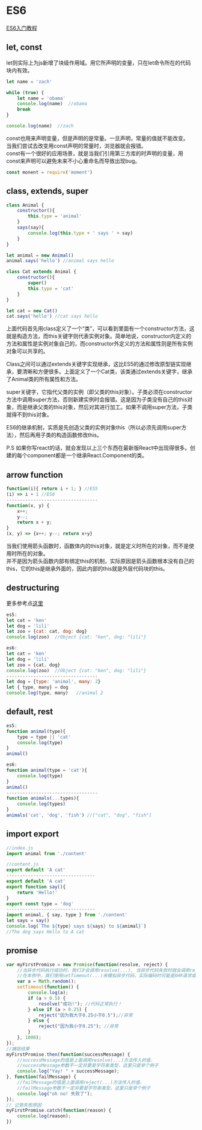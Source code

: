 # ES6
<a href="http://es6.ruanyifeng.com/#docs/intro" target="_blank">ES6入门教程</a>  
## let, const  
let则实际上为js新增了块级作用域。用它所声明的变量，只在let命令所在的代码块内有效。
```js
let name = 'zach'

while (true) {
    let name = 'obama'
    console.log(name)  //obama
    break
}

console.log(name)  //zach
```
const也用来声明变量，但是声明的是常量。一旦声明，常量的值就不能改变。  
当我们尝试去改变用const声明的常量时，浏览器就会报错。  
const有一个很好的应用场景，就是当我们引用第三方库的时声明的变量，用const来声明可以避免未来不小心重命名而导致出现bug。
```js
const monent = require('moment')
```
## class, extends, super
```js
class Animal {
    constructor(){
        this.type = 'animal'
    }
    says(say){
        console.log(this.type + ' says ' + say)
    }
}

let animal = new Animal()
animal.says('hello') //animal says hello

class Cat extends Animal {
    constructor(){
        super()
        this.type = 'cat'
    }
}

let cat = new Cat()
cat.says('hello') //cat says hello
```
上面代码首先用class定义了一个“类”，可以看到里面有一个constructor方法，这就是构造方法，而this关键字则代表实例对象。简单地说，constructor内定义的方法和属性是实例对象自己的，而constructor外定义的方法和属性则是所有实例对象可以共享的。  

Class之间可以通过extends关键字实现继承，这比ES5的通过修改原型链实现继承，要清晰和方便很多。上面定义了一个Cat类，该类通过extends关键字，继承了Animal类的所有属性和方法。  

super关键字，它指代父类的实例（即父类的this对象）。子类必须在constructor方法中调用super方法，否则新建实例时会报错。这是因为子类没有自己的this对象，而是继承父类的this对象，然后对其进行加工。如果不调用super方法，子类就得不到this对象。  

ES6的继承机制，实质是先创造父类的实例对象this（所以必须先调用super方法），然后再用子类的构造函数修改this。  

P.S 如果你写react的话，就会发现以上三个东西在最新版React中出现得很多。创建的每个component都是一个继承React.Component的类。

## arrow function
```js
function(i){ return i + 1; } //ES5
(i) => i + 1 //ES6
----------------------------------
function(x, y) { 
    x++;
    y--;
    return x + y;
}
(x, y) => {x++; y--; return x+y}
```
当我们使用箭头函数时，函数体内的this对象，就是定义时所在的对象，而不是使用时所在的对象。  
并不是因为箭头函数内部有绑定this的机制，实际原因是箭头函数根本没有自己的this，它的this是继承外面的，因此内部的this就是外层代码块的this。
## destructuring
更多参考点<a href="https://developer.mozilla.org/zh-CN/docs/Web/js/Reference/Operators/Destructuring_assignment" target="_blank">这里</a>
```js
es5:
let cat = 'ken'
let dog = 'lili'
let zoo = {cat: cat, dog: dog}
console.log(zoo)  //Object {cat: "ken", dog: "lili"}

es6:
let cat = 'ken'
let dog = 'lili'
let zoo = {cat, dog}
console.log(zoo)  //Object {cat: "ken", dog: "lili"}
----------------------------------
let dog = {type: 'animal', many: 2}
let { type, many} = dog
console.log(type, many)   //animal 2
```
## default, rest
```js
es5:
function animal(type){
    type = type || 'cat'  
    console.log(type)
}
animal()

es6:
function animal(type = 'cat'){
    console.log(type)
}
animal()
----------------------------------
function animals(...types){
    console.log(types)
}
animals('cat', 'dog', 'fish') //["cat", "dog", "fish"]
```
## import export
```js
//index.js
import animal from './content'

//content.js
export default 'A cat'
---------------------------------
export default 'A cat'    
export function say(){
    return 'Hello!'
}    
export const type = 'dog' 
---------------------------------
import animal, { say, type } from './content'  
let says = say()
console.log(`The ${type} says ${says} to ${animal}`)  
//The dog says Hello to A cat
```
## promise
```js
var myFirstPromise = new Promise(function(resolve, reject) {
    //当异步代码执行成功时，我们才会调用resolve(...), 当异步代码失败时就会调用reject(...)
    //在本例中，我们使用setTimeout(...)来模拟异步代码，实际编码时可能是XHR请求或是HTML5的一些API方法.
    var a = Math.random();
    setTimeout(function() {
        console.log(a);
        if (a > 0.5) {
            resolve("成功!"); //代码正常执行！
        } else if (a > 0.25) {
            reject("因为我大于0.25小于0.5");//异常
        } else {
            reject("因为我小于0.25"); //异常
        }
    }, 1000);
});
//捕捉结果
myFirstPromise.then(function(successMessage) {
    //successMessage的值是上面调用resolve(...)方法传入的值.
    //successMessage参数不一定非要是字符串类型，这里只是举个例子
    console.log("Yay! " + successMessage);
}, function(failMessage) {
    //failMessage的值是上面调用reject(...)方法传入的值.
    //failMessage参数不一定非要是字符串类型，这里只是举个例子
    console.log("oh no! 失败了");
});
// 记录失败原因
myFirstPromise.catch(function(reason) {
    console.log(reason);
})
```
